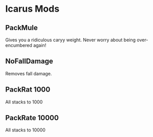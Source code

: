 # Icarus Mods

## PackMule
Gives you a ridiculous caryy weight. Never worry about being over-encumbered again!

## NoFallDamage
Removes fall damage.

## PackRat 1000
All stacks to 1000

## PackRate 10000
All stacks to 10000
